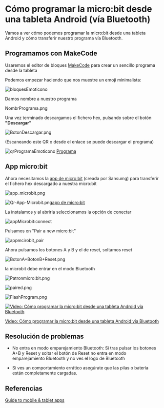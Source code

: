 # Cómo programar la micro:bit desde una tableta Android (vía Bluetooth)

Vamos a ver cómo podemos programar la micro:bit desde una tableta Android y cómo transferir nuestro programa vía Bluetooth.

## Programamos con MakeCode

Usaremos el editor de bloques [MakeCode](https://makecode.microbit.org/) para crear un sencillo programa desde la tableta

Podemos empezar haciendo que nos muestre un emoji minimalista:

![bloquesEmoticono](./images/bloquesEmoticono.png)

Damos nombre a nuestro programa

NombrPrograma.png



Una vez terminado descargamos el fichero hex, pulsando sobre el botón **"Descargar"**

![BotonDescargar.png](./images/BotonDescargar.png)

(Escaneando este QR o desde el enlace se puede descargar el programa)

![qrProgramaEmoticono](./images/qrProgramaEmoticono.gif) [Programa](https://makecode.microbit.org/_XYw5sE3po5vU)

## App micro:bit

Ahora necesitamos la [app de micro:bit](https://play.google.com/store/apps/details?id=com.samsung.microbit) (creada por Sansumg) para transferir el fichero hex descargado a nuestra micro:bit

![app_microbit.png](./images/app_microbit.png)

![Qr-App-Microbit.png](./images/Qr-App-Microbit.png)[app de micro:bit](https://play.google.com/store/apps/details?id=com.samsung.microbit) 

La instalamos y al abrirla seleccionamos la opción de conectar

![appMicrobit:connect](./images/appMicrobit:connect.png)

Pulsamos en "Pair a new micro:bit"

![appmcirobit_pair](./images/appmcirobit_pair.png)


Ahora pulsamos los botones A y B y el de reset, soltamos reset 

![BotonA+BotonB+Reset.png](./images/BotonA+BotonB+Reset.png)

 la microbit debe entrar en el modo Bluetooth



![Patronmicro:bit.png](./images/Patronmicro:bit.png)


![paired.png](./images/paired.png)

![FlashProgram.png](./images/FlashProgram.png)

[![Vídeo: Cómo programar la micro:bit desde una tableta Android vía Bluetooth](https://img.youtube.com/vi/HNYG-hVMT8c/0.jpg)](https://youtu.be/HNYG-hVMT8c)


[Vídeo: Cómo programar la micro:bit desde una tableta Android vía Bluetooth](https://youtu.be/HNYG-hVMT8c)

## Resolución de problemas

* No entra en modo emparejamiento Bluetooth: Si tras pulsar los botones A+B y Reset y soltar el botón de Reset no entra en modo emparejamiento Bluetooth y no ves el logo de Bluetooth

* Si ves un comportamiento errático asegúrate que las pilas o batería están completamente cargadas.

## Referencias

[Guide to mobile & tablet apps](https://microbit.org/get-started/user-guide/mobile/)